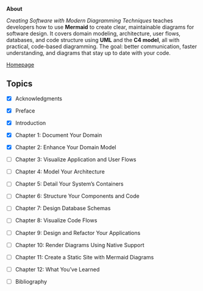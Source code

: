 **About**

*Creating Software with Modern Diagramming Techniques* teaches developers how to use **Mermaid** to create clear, maintainable diagrams for software design. It covers domain modeling, architecture, user flows, databases, and code structure using **UML** and the **C4 model**, all with practical, code-based diagramming. The goal: better communication, faster understanding, and diagrams that stay up to date with your code.

[Homepage](https://pragprog.com/titles/apdiag/creating-software-with-modern-diagramming-techniques)

## Topics

- [x] Acknowledgments
- [x] Preface
- [x] Introduction
- [x] Chapter 1: Document Your Domain
- [x] Chapter 2: Enhance Your Domain Model
- [ ] Chapter 3: Visualize Application and User Flows
- [ ] Chapter 4: Model Your Architecture
- [ ] Chapter 5: Detail Your System’s Containers
- [ ] Chapter 6: Structure Your Components and Code
- [ ] Chapter 7: Design Database Schemas
- [ ] Chapter 8: Visualize Code Flows
- [ ] Chapter 9: Design and Refactor Your Applications
- [ ] Chapter 10: Render Diagrams Using Native Support
- [ ] Chapter 11: Create a Static Site with Mermaid Diagrams
- [ ] Chapter 12: What You’ve Learned
- [ ] Bibliography


